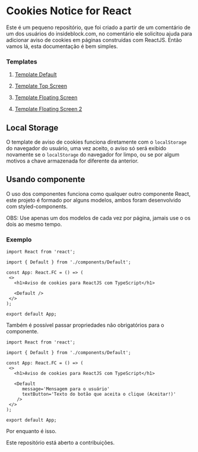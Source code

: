# Cookies Notice for React

Este é um pequeno repositório, que foi criado a partir de um comentário de um dos usuários do insideblock.com, no comentário ele solicitou ajuda para adicionar aviso de cookies em páginas construídas com ReactJS. Então vamos lá, esta documentação é bem simples.

### Templates

1. [Template Default](https://cookies-notice-for-react.vercel.app)

2. [Template Top Screen](https://cookies-notice-for-react.vercel.app/top-screen)

3. [Template Floating Screen](https://cookies-notice-for-react.vercel.app/floating-screen)

4. [Template Floating Screen 2](https://cookies-notice-for-react.vercel.app/floating-screen-2)

## Local Storage

O template de aviso de cookies funciona diretamente com o `localStorage` do navegador do usuário, uma vez aceito, o aviso só será exibido novamente se o `localStorage` do navegador for limpo, ou se por algum motivos a chave armazenada for diferente da anterior.

## Usando componente

O uso dos componentes funciona como qualquer outro componente React, este projeto é formado por alguns modelos, ambos foram desenvolvido com styled-components.

OBS: Use apenas um dos modelos de cada vez por página, jamais use o os dois ao mesmo tempo.

### Exemplo

```tsx
import React from 'react';

import { Default } from './components/Default';

const App: React.FC = () => (
 <>
   <h1>Aviso de cookies para ReactJS com TypeScript</h1>

   <Default />
 </>
);

export default App;
```

Também é possível passar propriedades não obrigatórios para o componente.

```tsx
import React from 'react';

import { Default } from './components/Default';

const App: React.FC = () => (
 <>
   <h1>Aviso de cookies para ReactJS com TypeScript</h1>

   <Default
      message='Mensagem para o usuário'
      textButton='Texto do botão que aceita o clique (Aceitar!)'
    />
 </>
);

export default App;
```

Por enquanto é isso.

Este repositório está aberto a contribuições.
